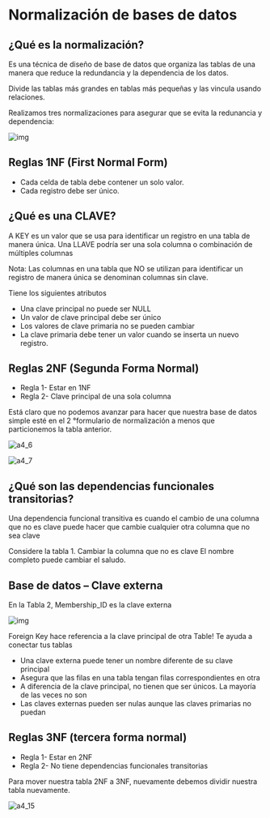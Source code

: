 # Normalización de bases de datos

## ¿Qué es la normalización?

Es una técnica de diseño de base de datos que organiza las tablas de una manera que reduce la redundancia y la dependencia de los datos.

Divide las tablas más grandes en tablas más pequeñas y las vincula usando relaciones.

Realizamos tres normalizaciones para asegurar que se evita la redunancia y dependencia:

![img](https://guru99.es/wp-content/uploads/2018/04/a4_2.png)

## **Reglas 1NF (First Normal Form)**

- Cada celda de tabla debe contener un solo valor.
- Cada registro debe ser único.





## ¿Qué es una CLAVE?

A KEY es un valor que se usa para identificar un registro en una tabla de manera única. Una LLAVE podría ser una sola columna o combinación de múltiples columnas

Nota: Las columnas en una tabla que NO se utilizan para identificar un registro de manera única se denominan columnas sin clave.

Tiene los siguientes atributos

- Una clave principal no puede ser NULL
- Un valor de clave principal debe ser único
- Los valores de clave primaria no se pueden cambiar
- La clave primaria debe tener un valor cuando se inserta un nuevo registro.

## Reglas 2NF (Segunda Forma Normal)

- Regla 1- Estar en 1NF
- Regla 2- Clave principal de una sola columna

Está claro que no podemos avanzar para hacer que nuestra base de datos simple esté en el 2 °formulario de normalización a menos que particionemos la tabla anterior.

![a4_6](https://guru99.es/wp-content/uploads/2018/04/a4_6.png)

![a4_7](https://guru99.es/wp-content/uploads/2018/04/a4_7.png)



## ¿Qué son las dependencias funcionales transitorias?

Una dependencia funcional transitiva es cuando el cambio de una columna que no es clave puede hacer que cambie cualquier otra columna que no sea clave

Considere la tabla 1. Cambiar la columna que no es clave El nombre completo puede cambiar el saludo.

## Base de datos – Clave externa

En la Tabla 2, Membership_ID es la clave externa

![img](https://guru99.es/wp-content/uploads/2018/04/a4_8.png)



Foreign Key hace referencia a la clave principal de otra Table! Te ayuda a conectar tus tablas

- Una clave externa puede tener un nombre diferente de su clave principal
- Asegura que las filas en una tabla tengan filas correspondientes en otra
- A diferencia de la clave principal, no tienen que ser únicos. La mayoría de las veces no son
- Las claves externas pueden ser nulas aunque las claves primarias no puedan

## Reglas 3NF (tercera forma normal)

- Regla 1- Estar en 2NF
- Regla 2- No tiene dependencias funcionales transitorias

Para mover nuestra tabla 2NF a 3NF, nuevamente debemos dividir nuestra tabla nuevamente.

![a4_15](https://guru99.es/wp-content/uploads/2018/04/a4_15.png)